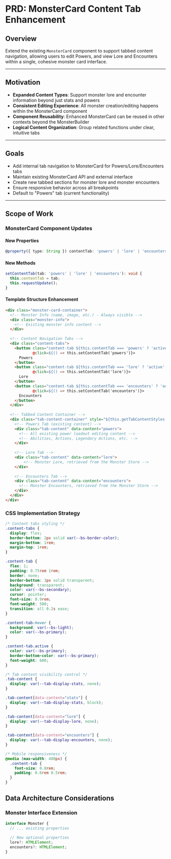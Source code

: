 # PRD: MonsterCard Content Tab Enhancement

## Overview

Extend the existing `MonsterCard` component to support tabbed content navigation, allowing users to edit Powers, and view Lore and Encounters within a single, cohesive monster card interface. 

---

## Motivation

- **Expanded Content Types**: Support monster lore and encounter information beyond just stats and powers
- **Consistent Editing Experience**: All monster creation/editing happens within the MonsterCard component
- **Component Reusability**: Enhanced MonsterCard can be reused in other contexts beyond the MonsterBuilder
- **Logical Content Organization**: Group related functions under clear, intuitive tabs

---

## Goals

- Add internal tab navigation to MonsterCard for Powers/Lore/Encounters tabs
- Maintain existing MonsterCard API and external interface
- Create new tabbed sections for monster lore and monster encounters
- Ensure responsive behavior across all breakpoints
- Default to "Powers" tab (current functionality)

---

## Scope of Work

### MonsterCard Component Updates

#### New Properties
```ts
@property({ type: String }) contentTab: 'powers' | 'lore' | 'encounters' = 'powers';
```

#### New Methods
```ts
setContentTab(tab: 'powers' | 'lore' | 'encounters'): void {
  this.contentTab = tab;
  this.requestUpdate();
}

```

#### Template Structure Enhancement
```html
<div class="monster-card-container">
  <!-- Monster Info (name, image, etc.) - Always visible -->
  <div class="monster-info">
    <!-- Existing monster info content -->
  </div>
  
  <!-- Content Navigation Tabs -->
  <div class="content-tabs">
    <button class="content-tab ${this.contentTab === 'powers' ? 'active' : ''}"
            @click=${() => this.setContentTab('powers')}>
      Powers
    </button>
    <button class="content-tab ${this.contentTab === 'lore' ? 'active' : ''}"
            @click=${() => this.setContentTab('lore')}>
      Lore
    </button>
    <button class="content-tab ${this.contentTab === 'encounters' ? 'active' : ''}"
            @click=${() => this.setContentTab('encounters')}>
      Encounters
    </button>
  </div>
  
  <!-- Tabbed Content Container -->
  <div class="tab-content-container" style="${this.getTabContentStyles()}">
    <!-- Powers Tab (existing content) -->
    <div class="tab-content" data-content="powers">
      <!-- All existing power loadout editing content -->
      <!-- Abilities, Actions, Legendary Actions, etc. -->
    </div>
    
    <!-- Lore Tab -->
    <div class="tab-content" data-content="lore">
        <!-- Monster Lore, retrieved from the Monster Store -->
    </div>
    
    <!-- Encounters Tab -->
    <div class="tab-content" data-content="encounters">
      <!-- Monster Encounters, retrieved from the Monster Store -->
    </div>
  </div>
</div>
```

### CSS Implementation Strategy

```css
/* Content tabs styling */
.content-tabs {
  display: flex;
  border-bottom: 2px solid var(--bs-border-color);
  margin-bottom: 1rem;
  margin-top: 1rem;
}

.content-tab {
  flex: 1;
  padding: 0.75rem 1rem;
  border: none;
  border-bottom: 3px solid transparent;
  background: transparent;
  color: var(--bs-secondary);
  cursor: pointer;
  font-size: 0.9rem;
  font-weight: 500;
  transition: all 0.2s ease;
}

.content-tab:hover {
  background: var(--bs-light);
  color: var(--bs-primary);
}

.content-tab.active {
  color: var(--bs-primary);
  border-bottom-color: var(--bs-primary);
  font-weight: 600;
}

/* Tab content visibility control */
.tab-content {
  display: var(--tab-display-stats, none);
}

.tab-content[data-content="stats"] {
  display: var(--tab-display-stats, block);
}

.tab-content[data-content="lore"] {
  display: var(--tab-display-lore, none);
}

.tab-content[data-content="encounters"] {
  display: var(--tab-display-encounters, none);
}

/* Mobile responsiveness */
@media (max-width: 480px) {
  .content-tab {
    font-size: 0.8rem;
    padding: 0.6rem 0.5rem;
  }
}
```

## Data Architecture Considerations

### Monster Interface Extension

```ts
interface Monster {
  // ... existing properties
  
  // New optional properties
  lore?: HTMLElement;
  encounters?: HTMLElement;
}
```